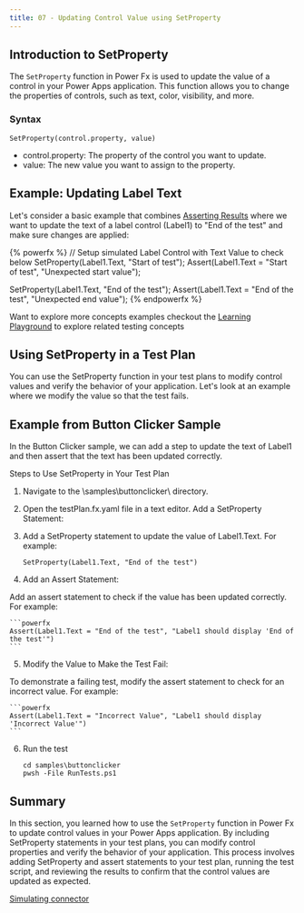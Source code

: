 ```yaml
---
title: 07 - Updating Control Value using SetProperty
---
```


## Introduction to SetProperty

The `SetProperty` function in Power Fx is used to update the value of a control in your Power Apps application. This function allows you to change the properties of controls, such as text, color, visibility, and more.

### Syntax

```powerfx
SetProperty(control.property, value)
```

- control.property: The property of the control you want to update.
- value: The new value you want to assign to the property.

## Example: Updating Label Text

Let's consider a basic example that combines [Asserting Results](./06-asserting-results.md) where we want to update the text of a label control (Label1) to "End of the test" and make sure changes are applied:

{% powerfx %}
// Setup simulated Label Control with Text Value to check below
SetProperty(Label1.Text, "Start of test");
Assert(Label1.Text = "Start of test", "Unexpected start value");

SetProperty(Label1.Text, "End of the test");
Assert(Label1.Text = "End of the test", "Unexpected end value");
{% endpowerfx %}

Want to explore more concepts examples checkout the <a href="/powerfuldev-testing/learning/playground?title=assert-multiple-values" class="btn btn--primary">Learning Playground</a> to explore related testing concepts

## Using SetProperty in a Test Plan

You can use the SetProperty function in your test plans to modify control values and verify the behavior of your application. Let's look at an example where we modify the value so that the test fails.

## Example from Button Clicker Sample

In the Button Clicker sample, we can add a step to update the text of Label1 and then assert that the text has been updated correctly.

Steps to Use SetProperty in Your Test Plan

1. Navigate to the \samples\buttonclicker\ directory.

2. Open the testPlan.fx.yaml file in a text editor.
Add a SetProperty Statement:

3. Add a SetProperty statement to update the value of Label1.Text. For example:

    ```powerfx
    SetProperty(Label1.Text, "End of the test")
    ```

4. Add an Assert Statement:

Add an assert statement to check if the value has been updated correctly. For example:

    ```powerfx
    Assert(Label1.Text = "End of the test", "Label1 should display 'End of the test'")
    ```

5. Modify the Value to Make the Test Fail:

To demonstrate a failing test, modify the assert statement to check for an incorrect value. For example:

    ```powerfx
    Assert(Label1.Text = "Incorrect Value", "Label1 should display 'Incorrect Value'")
    ```

6. Run the test

    ```pwsh
    cd samples\buttonclicker
    pwsh -File RunTests.ps1
    ```

## Summary

In this section, you learned how to use the `SetProperty` function in Power Fx to update control values in your Power Apps application. By including SetProperty statements in your test plans, you can modify control properties and verify the behavior of your application. This process involves adding SetProperty and assert statements to your test plan, running the test script, and reviewing the results to confirm that the control values are updated as expected.

<a href="/powerfuldev-testing/learning/08-simulating-connector" class="btn btn--primary">Simulating connector</a>
